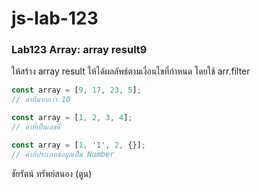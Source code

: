 # js-lab-123
### Lab123 Array: array result9
ให้สร้าง array result ให้ได้ผลลัพธ์ตามเงื่อนไขที่กำหนด โดยใช้ arr.filter

```JavaScript
const array = [9, 17, 23, 5];
// ค่าที่มากกว่า 10

const array = [1, 2, 3, 4];
// ค่าที่เป็นเลขคี่

const array = [1, '1', 2, {}];
// ค่าที่ประเภทข้อมูลเป็น Number
```

ชัยรัตน์ ทรัพย์สนอง (ตูน)
